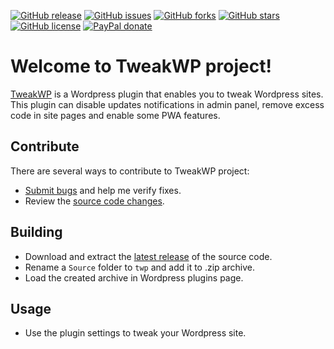 [![GitHub release](https://img.shields.io/github/release/Grandbrain/TweakWP.svg?colorB=brightgreen)](https://github.com/Grandbrain/TweakWP/releases)
[![GitHub issues](https://img.shields.io/github/issues/Grandbrain/TweakWP.svg)](https://github.com/Grandbrain/TweakWP/issues)
[![GitHub forks](https://img.shields.io/github/forks/Grandbrain/TweakWP.svg)](https://github.com/Grandbrain/TweakWP/network/members)
[![GitHub stars](https://img.shields.io/github/stars/Grandbrain/TweakWP.svg)](https://github.com/Grandbrain/TweakWP/stargazers)
[![GitHub license](https://img.shields.io/github/license/Grandbrain/TweakWP.svg)](https://github.com/Grandbrain/TweakWP/blob/master/LICENSE)
[![PayPal donate](https://img.shields.io/badge/donate-PayPal-orange.svg?style=social)](https://www.paypal.me/grandbrain)

# Welcome to TweakWP project!

[TweakWP](https://github.com/Grandbrain/TweakWP) is a Wordpress plugin that enables you to tweak Wordpress sites. This plugin can disable updates notifications in admin panel, remove excess code in site pages and enable some PWA features.


## Contribute

There are several ways to contribute to TweakWP project:
* [Submit bugs](https://github.com/Grandbrain/TweakWP/issues) and help me verify fixes.
* Review the [source code changes](https://github.com/Grandbrain/TweakWP/pulls).


## Building

* Download and extract the [latest release](https://github.com/Grandbrain/TweakWP/releases) of the source code.
* Rename a `Source` folder to `twp` and add it to .zip archive.
* Load the created archive in Wordpress plugins page.


## Usage

* Use the plugin settings to tweak your Wordpress site.